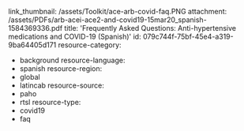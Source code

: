 link_thumbnail: /assets/Toolkit/ace-arb-covid-faq.PNG
attachment: /assets/PDFs/arb-acei-ace2-and-covid19-15mar20_spanish-1584369336.pdf
title: 'Frequently Asked Questions: Anti-hypertensive medications and COVID-19 (Spanish)'
id: 079c744f-75bf-45e4-a319-9ba64405d171
resource-category:
  - background
resource-language:
  - spanish
resource-region:
  - global
  - latincab
resource-source:
  - paho
  - rtsl
resource-type:
  - covid19
  - faq
